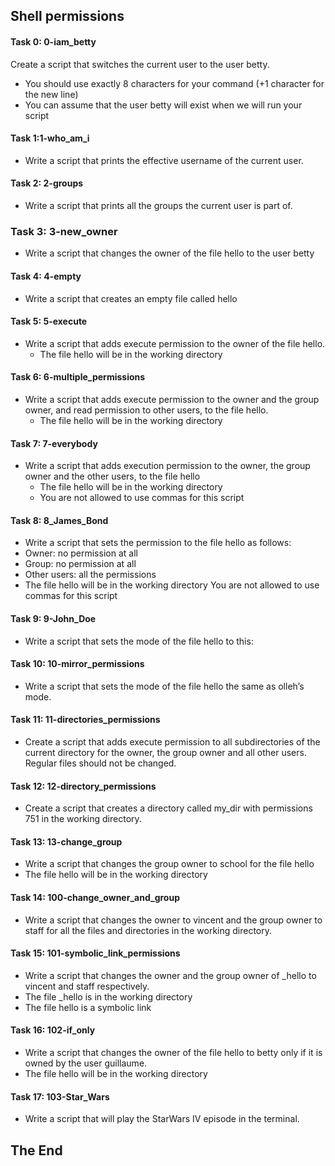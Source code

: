 ## Shell permissions

#### Task 0: 0-iam_betty</h4>
Create a script that switches the current user to the user betty.
* You should use exactly 8 characters for your command (+1 character for the new line)
* You can assume that the user betty will exist when we will run your script
#### Task 1:1-who_am_i
* Write a script that prints the effective username of the current user.
#### Task 2: 2-groups
* Write a script that prints all the groups the current user is part of.
### Task 3: 3-new_owner
* Write a script that changes the owner of the file hello to the user betty
#### Task 4: 4-empty
* Write a script that creates an empty file called hello
#### Task 5: 5-execute
* Write a script that adds execute permission to the owner of the file hello.
   * The file hello will be in the working directory 
#### Task 6: 6-multiple_permissions
* Write a script that adds execute permission to the owner and the group owner, and read permission to other users, to the file hello.
  * The file hello will be in the working directory
#### Task 7: 7-everybody
* Write a script that adds execution permission to the owner, the group owner and the other users, to the file hello
  * The file hello will be in the working directory
  * You are not allowed to use commas for this script
#### Task 8: 8_James_Bond
* Write a script that sets the permission to the file hello as follows:
 * Owner: no permission at all
 * Group: no permission at all
 * Other users: all the permissions
* The file hello will be in the working directory You are not allowed to use commas for this script
#### Task 9: 9-John_Doe
* Write a script that sets the mode of the file hello to this:
#### Task 10: 10-mirror_permissions
* Write a script that sets the mode of the file hello the same as olleh’s mode.
#### Task 11: 11-directories_permissions
* Create a script that adds execute permission to all subdirectories of the current directory for the owner, the group owner and all other users. Regular files should not be changed.
#### Task 12: 12-directory_permissions
* Create a script that creates a directory called my_dir with permissions 751 in the working directory.
#### Task 13: 13-change_group
* Write a script that changes the group owner to school for the file hello 
 * The file hello will be in the working directory
#### Task 14: 100-change_owner_and_group
* Write a script that changes the owner to vincent and the group owner to staff for all the files and directories in the working directory.
#### Task 15: 101-symbolic_link_permissions
* Write a script that changes the owner and the group owner of _hello to vincent and staff respectively.<br>
 * The file _hello is in the working directory<br>
 * The file hello is a symbolic link<br>
#### Task 16: 102-if_only
* Write a script that changes the owner of the file hello to betty only if it is owned by the user guillaume.<br>
 * The file hello will be in the working directory 
#### Task 17: 103-Star_Wars
* Write a script that will play the StarWars IV episode in the terminal.
## The End

